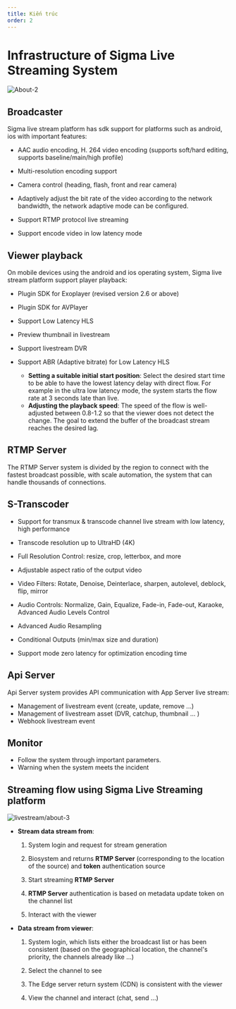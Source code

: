 ```yaml
---
title: Kiến trúc
order: 2
---
```


# Infrastructure of Sigma Live Streaming System


![About-2](/images/livestream/livestream-about-2.png)



## Broadcaster

Sigma live stream platform has sdk support for platforms such as android, ios with important features:

* AAC audio encoding, H. 264 video encoding (supports soft/hard editing, supports baseline/main/high profile)

* Multi-resolution encoding support

* Camera control (heading, flash, front and rear camera)

* Adaptively adjust the bit rate of the video according to the network bandwidth, the network adaptive mode can be configured.

* Support RTMP protocol live streaming

* Support encode video in low latency mode



## Viewer playback

On mobile devices using the android and ios operating system, Sigma live stream platform support player playback:

* Plugin SDK for Exoplayer (revised version 2.6 or above)

* Plugin SDK for AVPlayer

* Support Low Latency HLS

* Preview thumbnail in livestream

* Support livestream DVR

* Support ABR (Adaptive bitrate) for Low Latency HLS

  * **Setting a suitable initial start position**: Select the desired start time to be able to have the lowest latency delay with direct flow. For example in the ultra low latency mode, the system starts the flow rate at 3 seconds late than live.
  * **Adjusting the playback speed**: The speed of the flow is well-adjusted between 0.8-1.2 so that the viewer does not detect the change. The goal to extend the buffer of the broadcast stream reaches the desired lag.



## RTMP Server

The RTMP Server system is divided by the region to connect with the fastest broadcast possible, with scale automation, the system that can handle thousands of connections.

## S-Transcoder

* Support for transmux & transcode channel live stream with low latency, high performance

* Transcode resolution up to UltraHD (4K)

* Full Resolution Control: resize, crop, letterbox, and more

* Adjustable aspect ratio of the output video

* Video Filters: Rotate, Denoise, Deinterlace, sharpen, autolevel, deblock, flip, mirror

* Audio Controls: Normalize, Gain, Equalize, Fade-in, Fade-out, Karaoke, Advanced Audio Levels Control

* Advanced Audio Resampling

* Conditional Outputs (min/max size and duration)

* Support mode zero latency for optimization encoding time



## Api Server

Api Server system provides API communication with App Server live stream:

* Management of livestream event (create, update, remove ...)
* Management of livestream asset (DVR, catchup, thumbnail ... )
* Webhook livestream event



## Monitor

  * Follow the system through important parameters.
  * Warning when the system meets the incident



## Streaming flow using Sigma Live Streaming platform



![livestream/about-3](/images/livestream/livestream-about-3.png)



- **Stream data stream from**:

  1. System login and request for stream generation

  2. Biosystem and returns **RTMP Server** (corresponding to the location of the source) and **token** authentication source

  3. Start streaming **RTMP Server**

  4. **RTMP Server** authentication is based on metadata update token on the channel list

  5. Interact with the viewer



- **Data stream from viewer**:

  1. System login, which lists either the broadcast list or has been consistent (based on the geographical location, the channel's priority, the channels already like …)

  2. Select the channel to see

  3. The Edge server return system (CDN) is consistent with the viewer

  4. View the channel and interact (chat, send …)

    
